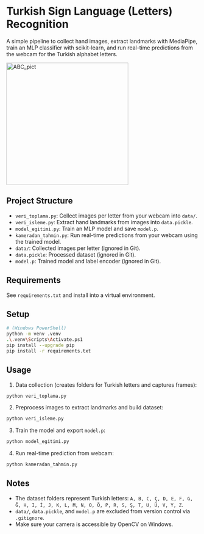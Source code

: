 # Turkish Sign Language (Letters) Recognition

A simple pipeline to collect hand images, extract landmarks with MediaPipe, train an MLP classifier with scikit-learn, and run real-time predictions from the webcam for the Turkish alphabet letters.

<img width="320" height="320" alt="ABC_pict" src="https://github.com/user-attachments/assets/f21e8054-d796-4903-83e3-7f1924ac26c7" />

## Project Structure
- `veri_toplama.py`: Collect images per letter from your webcam into `data/`.
- `veri_isleme.py`: Extract hand landmarks from images into `data.pickle`.
- `model_egitimi.py`: Train an MLP model and save `model.p`.
- `kameradan_tahmin.py`: Run real-time predictions from your webcam using the trained model.
- `data/`: Collected images per letter (ignored in Git).
- `data.pickle`: Processed dataset (ignored in Git).
- `model.p`: Trained model and label encoder (ignored in Git).

## Requirements
See `requirements.txt` and install into a virtual environment.

## Setup
```bash
# (Windows PowerShell)
python -m venv .venv
.\.venv\Scripts\Activate.ps1
pip install --upgrade pip
pip install -r requirements.txt
```

## Usage
1) Data collection (creates folders for Turkish letters and captures frames):
```bash
python veri_toplama.py
```

2) Preprocess images to extract landmarks and build dataset:
```bash
python veri_isleme.py
```

3) Train the model and export `model.p`:
```bash
python model_egitimi.py
```

4) Run real-time prediction from webcam:
```bash
python kameradan_tahmin.py
```

## Notes
- The dataset folders represent Turkish letters: `A, B, C, Ç, D, E, F, G, Ğ, H, I, İ, J, K, L, M, N, O, Ö, P, R, S, Ş, T, U, Ü, V, Y, Z`.
- `data/`, `data.pickle`, and `model.p` are excluded from version control via `.gitignore`.
- Make sure your camera is accessible by OpenCV on Windows.
